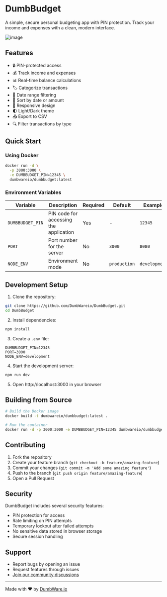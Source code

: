 # DumbBudget

A simple, secure personal budgeting app with PIN protection. Track your income and expenses with a clean, modern interface.

![image](https://github.com/user-attachments/assets/7874b23a-159f-4c93-8e5d-521c18666547)


## Features

- 🔒 PIN-protected access
- 💰 Track income and expenses
- 📊 Real-time balance calculations
- 🏷️ Categorize transactions
- 📅 Date range filtering
- 🔄 Sort by date or amount
- 📱 Responsive design
- 🌓 Light/Dark theme
- 📤 Export to CSV
- 🔍 Filter transactions by type

## Quick Start

### Using Docker

```bash
docker run -d \
  -p 3000:3000 \
  -e DUMBBUDGET_PIN=12345 \
  dumbwareio/dumbbudget:latest
```

### Environment Variables

| Variable | Description | Required | Default | Example |
|----------|-------------|----------|---------|---------|
| `DUMBBUDGET_PIN` | PIN code for accessing the application | Yes | - | `12345` |
| `PORT` | Port number for the server | No | `3000` | `8080` |
| `NODE_ENV` | Environment mode | No | `production` | `development` |

## Development Setup

1. Clone the repository:
```bash
git clone https://github.com/DumbWareio/DumbBudget.git
cd DumbBudget
```

2. Install dependencies:
```bash
npm install
```

3. Create a `.env` file:
```env
DUMBBUDGET_PIN=12345
PORT=3000
NODE_ENV=development
```

4. Start the development server:
```bash
npm run dev
```

5. Open http://localhost:3000 in your browser

## Building from Source

```bash
# Build the Docker image
docker build -t dumbwareio/dumbbudget:latest .

# Run the container
docker run -d -p 3000:3000 -e DUMBBUDGET_PIN=12345 dumbwareio/dumbbudget:latest
```

## Contributing

1. Fork the repository
2. Create your feature branch (`git checkout -b feature/amazing-feature`)
3. Commit your changes (`git commit -m 'Add some amazing feature'`)
4. Push to the branch (`git push origin feature/amazing-feature`)
5. Open a Pull Request

## Security

DumbBudget includes several security features:
- PIN protection for access
- Rate limiting on PIN attempts
- Temporary lockout after failed attempts
- No sensitive data stored in browser storage
- Secure session handling

## Support

- Report bugs by opening an issue
- Request features through issues
- [Join our community discussions](https://discord.gg/zJutzxWyq2)

---
Made with ❤️ by [DumbWare.io](https://github.com/DumbWareio)
